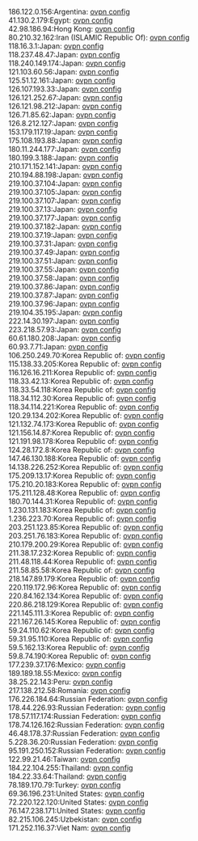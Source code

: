 186.122.0.156:Argentina: [ovpn config](vpn/186_122_0_156.ovpn)  
41.130.2.179:Egypt: [ovpn config](vpn/41_130_2_179.ovpn)  
42.98.186.94:Hong Kong: [ovpn config](vpn/42_98_186_94.ovpn)  
80.210.32.162:Iran (ISLAMIC Republic Of): [ovpn config](vpn/80_210_32_162.ovpn)  
118.16.3.1:Japan: [ovpn config](vpn/118_16_3_1.ovpn)  
118.237.48.47:Japan: [ovpn config](vpn/118_237_48_47.ovpn)  
118.240.149.174:Japan: [ovpn config](vpn/118_240_149_174.ovpn)  
121.103.60.56:Japan: [ovpn config](vpn/121_103_60_56.ovpn)  
125.51.12.161:Japan: [ovpn config](vpn/125_51_12_161.ovpn)  
126.107.193.33:Japan: [ovpn config](vpn/126_107_193_33.ovpn)  
126.121.252.67:Japan: [ovpn config](vpn/126_121_252_67.ovpn)  
126.121.98.212:Japan: [ovpn config](vpn/126_121_98_212.ovpn)  
126.71.85.62:Japan: [ovpn config](vpn/126_71_85_62.ovpn)  
126.8.212.127:Japan: [ovpn config](vpn/126_8_212_127.ovpn)  
153.179.117.19:Japan: [ovpn config](vpn/153_179_117_19.ovpn)  
175.108.193.88:Japan: [ovpn config](vpn/175_108_193_88.ovpn)  
180.11.244.177:Japan: [ovpn config](vpn/180_11_244_177.ovpn)  
180.199.3.188:Japan: [ovpn config](vpn/180_199_3_188.ovpn)  
210.171.152.141:Japan: [ovpn config](vpn/210_171_152_141.ovpn)  
210.194.88.198:Japan: [ovpn config](vpn/210_194_88_198.ovpn)  
219.100.37.104:Japan: [ovpn config](vpn/219_100_37_104.ovpn)  
219.100.37.105:Japan: [ovpn config](vpn/219_100_37_105.ovpn)  
219.100.37.107:Japan: [ovpn config](vpn/219_100_37_107.ovpn)  
219.100.37.13:Japan: [ovpn config](vpn/219_100_37_13.ovpn)  
219.100.37.177:Japan: [ovpn config](vpn/219_100_37_177.ovpn)  
219.100.37.182:Japan: [ovpn config](vpn/219_100_37_182.ovpn)  
219.100.37.19:Japan: [ovpn config](vpn/219_100_37_19.ovpn)  
219.100.37.31:Japan: [ovpn config](vpn/219_100_37_31.ovpn)  
219.100.37.49:Japan: [ovpn config](vpn/219_100_37_49.ovpn)  
219.100.37.51:Japan: [ovpn config](vpn/219_100_37_51.ovpn)  
219.100.37.55:Japan: [ovpn config](vpn/219_100_37_55.ovpn)  
219.100.37.58:Japan: [ovpn config](vpn/219_100_37_58.ovpn)  
219.100.37.86:Japan: [ovpn config](vpn/219_100_37_86.ovpn)  
219.100.37.87:Japan: [ovpn config](vpn/219_100_37_87.ovpn)  
219.100.37.96:Japan: [ovpn config](vpn/219_100_37_96.ovpn)  
219.104.35.195:Japan: [ovpn config](vpn/219_104_35_195.ovpn)  
222.14.30.197:Japan: [ovpn config](vpn/222_14_30_197.ovpn)  
223.218.57.93:Japan: [ovpn config](vpn/223_218_57_93.ovpn)  
60.61.180.208:Japan: [ovpn config](vpn/60_61_180_208.ovpn)  
60.93.7.71:Japan: [ovpn config](vpn/60_93_7_71.ovpn)  
106.250.249.70:Korea Republic of: [ovpn config](vpn/106_250_249_70.ovpn)  
115.138.33.205:Korea Republic of: [ovpn config](vpn/115_138_33_205.ovpn)  
116.126.16.211:Korea Republic of: [ovpn config](vpn/116_126_16_211.ovpn)  
118.33.42.13:Korea Republic of: [ovpn config](vpn/118_33_42_13.ovpn)  
118.33.54.118:Korea Republic of: [ovpn config](vpn/118_33_54_118.ovpn)  
118.34.112.30:Korea Republic of: [ovpn config](vpn/118_34_112_30.ovpn)  
118.34.114.221:Korea Republic of: [ovpn config](vpn/118_34_114_221.ovpn)  
120.29.134.202:Korea Republic of: [ovpn config](vpn/120_29_134_202.ovpn)  
121.132.74.173:Korea Republic of: [ovpn config](vpn/121_132_74_173.ovpn)  
121.156.14.87:Korea Republic of: [ovpn config](vpn/121_156_14_87.ovpn)  
121.191.98.178:Korea Republic of: [ovpn config](vpn/121_191_98_178.ovpn)  
124.28.172.8:Korea Republic of: [ovpn config](vpn/124_28_172_8.ovpn)  
147.46.130.188:Korea Republic of: [ovpn config](vpn/147_46_130_188.ovpn)  
14.138.226.252:Korea Republic of: [ovpn config](vpn/14_138_226_252.ovpn)  
175.209.13.17:Korea Republic of: [ovpn config](vpn/175_209_13_17.ovpn)  
175.210.20.183:Korea Republic of: [ovpn config](vpn/175_210_20_183.ovpn)  
175.211.128.48:Korea Republic of: [ovpn config](vpn/175_211_128_48.ovpn)  
180.70.144.31:Korea Republic of: [ovpn config](vpn/180_70_144_31.ovpn)  
1.230.131.183:Korea Republic of: [ovpn config](vpn/1_230_131_183.ovpn)  
1.236.223.70:Korea Republic of: [ovpn config](vpn/1_236_223_70.ovpn)  
203.251.123.85:Korea Republic of: [ovpn config](vpn/203_251_123_85.ovpn)  
203.251.76.183:Korea Republic of: [ovpn config](vpn/203_251_76_183.ovpn)  
210.179.200.29:Korea Republic of: [ovpn config](vpn/210_179_200_29.ovpn)  
211.38.17.232:Korea Republic of: [ovpn config](vpn/211_38_17_232.ovpn)  
211.48.118.44:Korea Republic of: [ovpn config](vpn/211_48_118_44.ovpn)  
211.58.85.58:Korea Republic of: [ovpn config](vpn/211_58_85_58.ovpn)  
218.147.89.179:Korea Republic of: [ovpn config](vpn/218_147_89_179.ovpn)  
220.119.172.96:Korea Republic of: [ovpn config](vpn/220_119_172_96.ovpn)  
220.84.162.134:Korea Republic of: [ovpn config](vpn/220_84_162_134.ovpn)  
220.86.218.129:Korea Republic of: [ovpn config](vpn/220_86_218_129.ovpn)  
221.145.111.3:Korea Republic of: [ovpn config](vpn/221_145_111_3.ovpn)  
221.167.26.145:Korea Republic of: [ovpn config](vpn/221_167_26_145.ovpn)  
59.24.110.62:Korea Republic of: [ovpn config](vpn/59_24_110_62.ovpn)  
59.31.95.110:Korea Republic of: [ovpn config](vpn/59_31_95_110.ovpn)  
59.5.162.13:Korea Republic of: [ovpn config](vpn/59_5_162_13.ovpn)  
59.8.74.190:Korea Republic of: [ovpn config](vpn/59_8_74_190.ovpn)  
177.239.37.176:Mexico: [ovpn config](vpn/177_239_37_176.ovpn)  
189.189.18.55:Mexico: [ovpn config](vpn/189_189_18_55.ovpn)  
38.25.22.143:Peru: [ovpn config](vpn/38_25_22_143.ovpn)  
217.138.212.58:Romania: [ovpn config](vpn/217_138_212_58.ovpn)  
176.226.184.64:Russian Federation: [ovpn config](vpn/176_226_184_64.ovpn)  
178.44.226.93:Russian Federation: [ovpn config](vpn/178_44_226_93.ovpn)  
178.57.117.174:Russian Federation: [ovpn config](vpn/178_57_117_174.ovpn)  
178.74.126.162:Russian Federation: [ovpn config](vpn/178_74_126_162.ovpn)  
46.48.178.37:Russian Federation: [ovpn config](vpn/46_48_178_37.ovpn)  
5.228.36.20:Russian Federation: [ovpn config](vpn/5_228_36_20.ovpn)  
95.191.250.152:Russian Federation: [ovpn config](vpn/95_191_250_152.ovpn)  
122.99.21.46:Taiwan: [ovpn config](vpn/122_99_21_46.ovpn)  
184.22.104.255:Thailand: [ovpn config](vpn/184_22_104_255.ovpn)  
184.22.33.64:Thailand: [ovpn config](vpn/184_22_33_64.ovpn)  
78.189.170.79:Turkey: [ovpn config](vpn/78_189_170_79.ovpn)  
69.36.196.231:United States: [ovpn config](vpn/69_36_196_231.ovpn)  
72.220.122.120:United States: [ovpn config](vpn/72_220_122_120.ovpn)  
76.147.238.171:United States: [ovpn config](vpn/76_147_238_171.ovpn)  
82.215.106.245:Uzbekistan: [ovpn config](vpn/82_215_106_245.ovpn)  
171.252.116.37:Viet Nam: [ovpn config](vpn/171_252_116_37.ovpn)  
